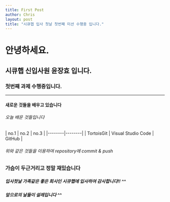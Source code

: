 ```yaml
---
title: First Post
author: Chris
layout: post
title: "시큐햅 입사 첫날 첫번째 미션 수행중 입니다."
---
```


# 안녕하세요. 
## 시큐햅 신입사원 윤장효 입니다.
### 첫번째 과제 수행중입니다.


* * *
#### 새로운 것들을 배우고 있습니다

###### 오늘 배운 것들입니다
| no.1 | no.2 |	no.3	|
|--------|--------|
|     TortoisGit  |   Visual Studio Code     | GitHub	|

###### 위와 같은 것들을 이용하여 repository에 commit & push

### 가슴이 두근거리고 정말 재밌습니다

##### 입사첫날 가족같은 좋은 회사인 시큐햅에 입사하여 감사합니다!! ^^
##### 앞으로의 날들이 설레입니다 ^^


